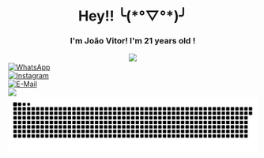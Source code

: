 <div align="center">
  <h1 align="center">Hey!! ╰(*°▽°*)╯</h1>
  <h3 align="center" type="text">I'm João Vitor! I'm 21 years old !</h3>
</div>

<div>
  
</div>


<div align="center">
  <!--
  <a href="https://github.com/joaovtfor"><img width="48%" src="https://github-readme-stats.vercel.app/api?username=joaovtfor&show_icons=true&bg_color=DEG,1C1C1C,778899&title_color=DCDCDC&text_color=DCDCDC&icon_color=C0C0C0&hide_border=true&custom_title=Stats"/></a>
  -->
  <a href="https://github.com/joaovtfor"><img width="48%" src=https://github-readme-stats.vercel.app/api/top-langs/?username=joaovtfor&custom_title=Languages&show_icons=true&bg_color=DEG,778899,1C1C1C&title_color=DCDCDC&text_color=DCDCDC&icon_color=C0C0C0&hide_border=true&layout=compact /></a>
</div>

<!--<div align="right">
  <h3>(/≧▽≦)/</h3>
</div>-->

<div>
  <div>
    <a href="https://wa.me/5554999303946" target="_blank"/>
    <img alt="WhatsApp" src="https://img.shields.io/badge/WhatsApp-25D366?style=for-the-badge&logo=whatsapp&logoColor=white"/>
  </div>
  <div>  
    <a href="https://www.instagram.com/joaovtfor" target="_blank"/>
    <img alt="Instagram" src="https://img.shields.io/badge/Instagram-E4405F?style=for-the-badge&logo=instagram&logoColor=white"/>
  </div>
  <div>  
    <a href = "mailto: joaovtfor@hotmail.com" target="_blank"/>
    <img alt="E-Mail" src="https://img.shields.io/badge/Microsoft_Outlook-0078D4?style=for-the-badge&logo=microsoft-outlook&logoColor=white"/>
  </div>
  <div>  
    <a href="https://www.linkedin.com/in/jo%C3%A3o-vitor-de-for-dos-santos-88a56626b/" target="_blank">
    <img src="https://img.shields.io/badge/LinkedIn-0077B5?style=for-the-badge&logo=linkedin&logoColor=white"/>
  </div>
</div>

<picture>
  <source srcset="https://raw.githubusercontent.com/joaovtfor/joaovtfor/output/github-contribution-grid-snake.svg">
  <img alt="github contribution grid snake animation" src="https://raw.githubusercontent.com/joaovtfor/joaovtfor/output/github-contribution-grid-snake.svg">
</picture>

<!-- <img src="https://img.shields.io/badge/React-20232A?style=for-the-badge&logo=react&logoColor=61DAFB"/> -->
